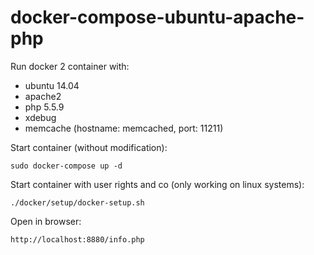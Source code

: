 # docker-compose-ubuntu-apache-php

Run docker 2 container with: 
* ubuntu 14.04
* apache2
* php 5.5.9
* xdebug
* memcache (hostname: memcached, port: 11211)

Start container (without modification):

    sudo docker-compose up -d
    
Start container with user rights and co (only working on linux systems):

    ./docker/setup/docker-setup.sh
    
Open in browser:

    http://localhost:8880/info.php